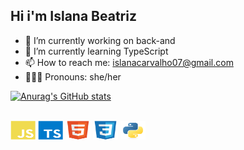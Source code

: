 ## Hi i'm Islana Beatriz

- 🔭 I’m currently working on back-and
- 🌱 I’m currently learning TypeScript 
- 📫 How to reach me: islanacarvalho07@gmail.com
- 🧛🏾‍♀️ Pronouns: she/her

[![Anurag's GitHub stats](https://github-readme-stats.vercel.app/api?username=islanabeatriz&show_icons=true&theme=midnight-purple)](https://github.com/anuraghazra/github-readme-stats)
  <div style="display: inline_block"><br>
    <img align="center" alt="Rafa-Js" height="30" width="40" src="https://raw.githubusercontent.com/devicons/devicon/master/icons/javascript/javascript-plain.svg">
    <img align="center" alt="Rafa-Ts" height="30" width="40" src="https://raw.githubusercontent.com/devicons/devicon/master/icons/typescript/typescript-plain.svg">
    <img align="center" alt="Rafa-HTML" height="30" width="40" src="https://raw.githubusercontent.com/devicons/devicon/master/icons/html5/html5-original.svg">
    <img align="center" alt="Rafa-CSS" height="30" width="40" src="https://raw.githubusercontent.com/devicons/devicon/master/icons/css3/css3-original.svg">
    <img align="center" alt="Rafa-Python" height="30" width="40" src="https://raw.githubusercontent.com/devicons/devicon/master/icons/python/python-original.svg">
  </div>
